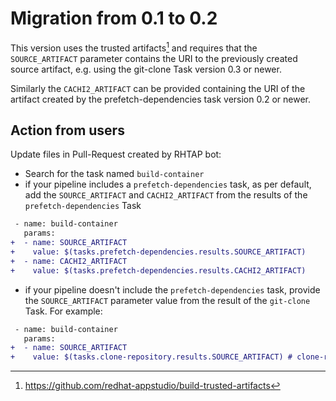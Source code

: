 # Migration from 0.1 to 0.2

This version uses the trusted artifacts[^1] and requires that the
`SOURCE_ARTIFACT` parameter contains the URI to the previously created source
artifact, e.g. using the git-clone Task version 0.3 or newer.

Similarly the `CACHI2_ARTIFACT` can be provided containing the URI of the
artifact created by the prefetch-dependencies task version 0.2 or newer.

## Action from users

Update files in Pull-Request created by RHTAP bot:
- Search for the task named `build-container`
- if your pipeline includes a `prefetch-dependencies` task, as per default, add
  the `SOURCE_ARTIFACT` and `CACHI2_ARTIFACT` from the results of the
  `prefetch-dependencies` Task

```diff
 - name: build-container
   params:
+  - name: SOURCE_ARTIFACT
+    value: $(tasks.prefetch-dependencies.results.SOURCE_ARTIFACT)
+  - name: CACHI2_ARTIFACT
+    value: $(tasks.prefetch-dependencies.results.CACHI2_ARTIFACT)
```

- if your pipeline doesn't include the `prefetch-dependencies` task, provide the
  `SOURCE_ARTIFACT` parameter value from the result of the  `git-clone` Task.
  For example:

```diff
 - name: build-container
   params:
+  - name: SOURCE_ARTIFACT
+    value: $(tasks.clone-repository.results.SOURCE_ARTIFACT) # clone-repository is the name of the git-clone Task in the Pipeline
```

[^1]: https://github.com/redhat-appstudio/build-trusted-artifacts
